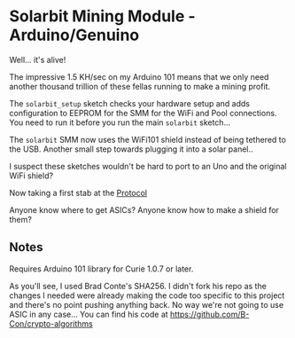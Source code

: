# Solarbit Mining Module - Arduino/Genuino

Well... it's alive!

The impressive 1.5 KH/sec on my Arduino 101 means that we only need another thousand trillion of these fellas running to make a mining profit.

The `solarbit_setup` sketch checks your hardware setup and adds configuration to EEPROM for the SMM for the WiFi and Pool connections. You need to run it before you run the main `solarbit` sketch...

The `solarbit` SMM now uses the WiFi101 shield instead of being tethered to the USB. Another small step towards plugging it into a solar panel..

I suspect these sketches wouldn't be hard to port to an Uno and the original WiFi shield?

Now taking a first stab at the [Protocol](./protocol.md)

Anyone know where to get ASICs? Anyone know how to make a shield for them?

## Notes

Requires Arduino 101 library for Curie 1.0.7 or later.

As you'll see, I used Brad Conte's SHA256. I didn't fork his repo as the changes I needed were already making the code too specific to this project and there's no point pushing anything back. No way we're not going to use ASIC in any case... You can find his code at https://github.com/B-Con/crypto-algorithms
